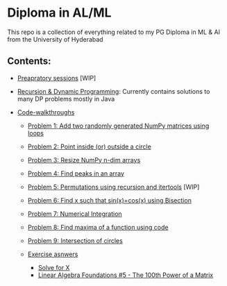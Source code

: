 # Diploma in AL/ML

This repo is a collection of everything related to my PG Diploma in ML & AI from the University of Hyderabad

## Contents:

- [Preapratory sessions](https://github.com/Abhiswain97/PGD_UOH/tree/preparatory-sessions) [WIP]

- [Recursion & Dynamic Programming](https://github.com/Abhiswain97/PGD_UOH/tree/Recursion-and-DP):
  Currently contains solutions to many DP problems mostly in Java

- [Code-walkthroughs](https://github.com/Abhiswain97/PGD_UOH/tree/code-walkthroughs)

  - [Problem 1: Add two randomly generated NumPy matrices using loops](https://github.com/Abhiswain97/PGD_UOH/blob/code-walkthroughs/py%20scripts/random_numpy.py)
  - [Problem 2: Point inside (or) outside a circle](https://github.com/Abhiswain97/PGD_UOH/blob/code-walkthroughs/py%20scripts/point_inside_circle.py)
  - [Problem 3: Resize NumPy n-dim arrays](https://github.com/Abhiswain97/PGD_UOH/blob/code-walkthroughs/py%20scripts/resize_np_array.py)
  - [Problem 4: Find peaks in an array](https://github.com/Abhiswain97/PGD_UOH/blob/code-walkthroughs/py%20scripts/peak_find.py)
  - [Problem 5: Permutations using recursion and itertools](https://github.com/Abhiswain97/PGD_UOH/blob/code-walkthroughs/py%20scripts/permutations_and_combinations.py) [WIP]
  - [Problem 6: Find x such that sin(x)=cos(x) using Bisection](https://github.com/Abhiswain97/PGD_UOH/blob/code-walkthroughs/Ipython%20notebook/root_finding.ipynb)
  - [Problem 7: Numerical Integration](https://github.com/Abhiswain97/PGD_UOH/blob/code-walkthroughs/Ipython%20notebook/numerical_integration.ipynb)
  - [Problem 8: Find maxima of a function using code](https://github.com/Abhiswain97/PGD_UOH/blob/code-walkthroughs/Ipython%20notebook/find_maxima.ipynb)
  - [Problem 9: Intersection of circles](https://github.com/Abhiswain97/PGD_UOH/blob/code-walkthroughs/Ipython%20notebook/intersect_circle.ipynb)

  - [Exercise asnwers](https://github.com/Abhiswain97/PGD_UOH/tree/code-walkthroughs/exercise%20questions)
    - [Solve for X](https://github.com/Abhiswain97/PGD_UOH/blob/code-walkthroughs/Ipython%20notebook/root_finding.ipynb)
    - [Linear Algebra Foundations #5 - The 100th Power of a Matrix](https://github.com/Abhiswain97/PGD_UOH/blob/code-walkthroughs/Ipython%20notebook/ling_alg.ipynb)
